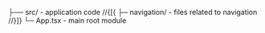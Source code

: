 ﻿├── src/ - application code
//{[{
  ├─ navigation/ - files related to navigation
//}]}
  └─ App.tsx - main root module